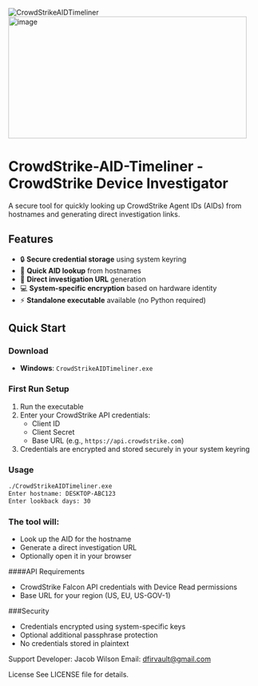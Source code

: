 
![CrowdStrikeAIDTimeliner](https://github.com/user-attachments/assets/ab8d2994-6ff8-4288-a9c5-f28eb12a2d63) <img width="477" height="244" alt="image" src="https://github.com/user-attachments/assets/94c1645f-c26d-4f95-a725-1e3526ab5d03" />



# CrowdStrike-AID-Timeliner - CrowdStrike Device Investigator

A secure tool for quickly looking up CrowdStrike Agent IDs (AIDs) from hostnames and generating direct investigation links.

## Features

- 🔒 **Secure credential storage** using system keyring
- 🚀 **Quick AID lookup** from hostnames  
- 🔗 **Direct investigation URL** generation
- 💻 **System-specific encryption** based on hardware identity
- ⚡ **Standalone executable** available (no Python required)

## Quick Start

### Download
- **Windows**: `CrowdStrikeAIDTimeliner.exe`

### First Run Setup
1. Run the executable
2. Enter your CrowdStrike API credentials:
   - Client ID
   - Client Secret  
   - Base URL (e.g., `https://api.crowdstrike.com`)
3. Credentials are encrypted and stored securely in your system keyring

### Usage
```bash
./CrowdStrikeAIDTimeliner.exe
Enter hostname: DESKTOP-ABC123
Enter lookback days: 30
````

### The tool will:

- Look up the AID for the hostname
- Generate a direct investigation URL
- Optionally open it in your browser

####API Requirements
- CrowdStrike Falcon API credentials with Device Read permissions
- Base URL for your region (US, EU, US-GOV-1)

###Security
- Credentials encrypted using system-specific keys
- Optional additional passphrase protection
- No credentials stored in plaintext

Support
Developer: Jacob Wilson
Email: dfirvault@gmail.com

License
See LICENSE file for details.

